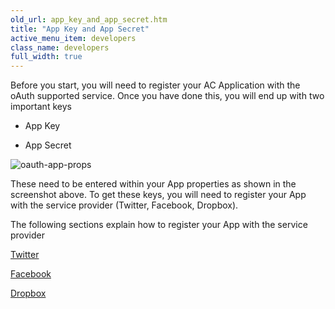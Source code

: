 ```yaml
---
old_url: app_key_and_app_secret.htm
title: "App Key and App Secret"
active_menu_item: developers
class_name: developers
full_width: true
---
```



Before you start, you will need to register your AC Application with the oAuth supported service. Once you have done this, you will end up with two important keys

 - App Key

 - App Secret

![oauth-app-props](/img/docs/oauth-app-props.png)

These need to be entered within your App properties as shown in the screenshot above. To get these keys, you will need to register your App with the service provider (Twitter, Facebook, Dropbox).

The following sections explain how to register your App with the service provider

[Twitter](/developers/documentation/product-guide/advanced-features/oauth/app-key-and-app-secret/twitter)

[Facebook](/developers/documentation/product-guide/advanced-features/oauth/app-key-and-app-secret/facebook)

[Dropbox](/developers/documentation/product-guide/advanced-features/oauth/app-key-and-app-secret/dropbox)

